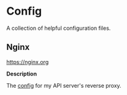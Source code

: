 # Config

A collection of helpful configuration files.

## Nginx

https://nginx.org

**Description**

The [config](./api.knox.gb.net.nginx) for my API server's reverse proxy. 
